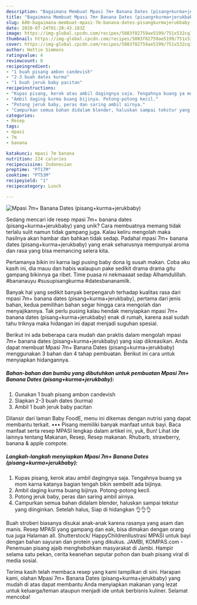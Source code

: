 ```yaml
---
description: "Bagaimana Membuat Mpasi 7m+ Banana Dates (pisang+kurma+jerukbaby) Anti Gagal"
title: "Bagaimana Membuat Mpasi 7m+ Banana Dates (pisang+kurma+jerukbaby) Anti Gagal"
slug: 680-bagaimana-membuat-mpasi-7m-banana-dates-pisangkurmajerukbaby-anti-gagal
date: 2020-07-24T01:20:43.183Z
image: https://img-global.cpcdn.com/recipes/5083f82759ae5199/751x532cq70/mpasi-7m-banana-dates-pisangkurmajerukbaby-foto-resep-utama.jpg
thumbnail: https://img-global.cpcdn.com/recipes/5083f82759ae5199/751x532cq70/mpasi-7m-banana-dates-pisangkurmajerukbaby-foto-resep-utama.jpg
cover: https://img-global.cpcdn.com/recipes/5083f82759ae5199/751x532cq70/mpasi-7m-banana-dates-pisangkurmajerukbaby-foto-resep-utama.jpg
author: Hettie Simmons
ratingvalue: 4
reviewcount: 8
recipeingredient:
- "1 buah pisang ambon candevish"
- "2-3 buah dates kurma"
- "1 buah jeruk baby pacitan"
recipeinstructions:
- "Kupas pisang, kerok atau ambil dagingnya saja. Tengahnya buang ya mom karna katanya bagian tengah bikin sembelit ada bijinya."
- "Ambil daging kurma buang bijinya. Potong-potong kecil."
- "Potong jeruk baby, peras dan saring ambil airnya."
- "Campurkan semua bahan didalam blender, haluskan sampai tekstur yang diinginkan. Setelah halus, Siap di hidangkan 👌👌👌"
categories:
- Resep
tags:
- mpasi
- 7m
- banana

katakunci: mpasi 7m banana 
nutrition: 224 calories
recipecuisine: Indonesian
preptime: "PT17M"
cooktime: "PT53M"
recipeyield: "1"
recipecategory: Lunch

---
```



![Mpasi 7m+ Banana Dates (pisang+kurma+jerukbaby)](https://img-global.cpcdn.com/recipes/5083f82759ae5199/751x532cq70/mpasi-7m-banana-dates-pisangkurmajerukbaby-foto-resep-utama.jpg)

Sedang mencari ide resep mpasi 7m+ banana dates (pisang+kurma+jerukbaby) yang unik? Cara membuatnya memang tidak terlalu sulit namun tidak gampang juga. Kalau keliru mengolah maka hasilnya akan hambar dan bahkan tidak sedap. Padahal mpasi 7m+ banana dates (pisang+kurma+jerukbaby) yang enak seharusnya mempunyai aroma dan rasa yang bisa memancing selera kita.

Pertamanya bikin ini karna lagi pusing baby dona lg susah makan. Coba aku kasih ini, dia mauu dan habis walaupun pake sedikit drama drama gitu gampang bikinnya ga ribet. Time puasa ni nekmaaaat sedap Alhamdulillah. #bananauyu #susupisangkurma #datesbananamilk.

Banyak hal yang sedikit banyak berpengaruh terhadap kualitas rasa dari mpasi 7m+ banana dates (pisang+kurma+jerukbaby), pertama dari jenis bahan, kedua pemilihan bahan segar hingga cara mengolah dan menyajikannya. Tak perlu pusing kalau hendak menyiapkan mpasi 7m+ banana dates (pisang+kurma+jerukbaby) enak di rumah, karena asal sudah tahu triknya maka hidangan ini dapat menjadi suguhan spesial.


Berikut ini ada beberapa cara mudah dan praktis dalam mengolah mpasi 7m+ banana dates (pisang+kurma+jerukbaby) yang siap dikreasikan. Anda dapat membuat Mpasi 7m+ Banana Dates (pisang+kurma+jerukbaby) menggunakan 3 bahan dan 4 tahap pembuatan. Berikut ini cara untuk menyiapkan hidangannya.

<!--inarticleads1-->

##### Bahan-bahan dan bumbu yang dibutuhkan untuk pembuatan Mpasi 7m+ Banana Dates (pisang+kurma+jerukbaby):

1. Gunakan 1 buah pisang ambon candevish
1. Siapkan 2-3 buah dates (kurma)
1. Ambil 1 buah jeruk baby pacitan


Dilansir dari laman Baby FoodE, menu ini dikemas dengan nutrisi yang dapat membantu terkait. ••• Pisang memiliki banyak manfaat untuk bayi. Baca manfaat serta resep MPASI lengkap dalam artikel ini, yuk, Bun! Lihat ide lainnya tentang Makanan, Resep, Resep makanan. Rhubarb, strawberry, banana &amp; apple compote. 

<!--inarticleads2-->

##### Langkah-langkah menyiapkan Mpasi 7m+ Banana Dates (pisang+kurma+jerukbaby):

1. Kupas pisang, kerok atau ambil dagingnya saja. Tengahnya buang ya mom karna katanya bagian tengah bikin sembelit ada bijinya.
1. Ambil daging kurma buang bijinya. Potong-potong kecil.
1. Potong jeruk baby, peras dan saring ambil airnya.
1. Campurkan semua bahan didalam blender, haluskan sampai tekstur yang diinginkan. Setelah halus, Siap di hidangkan 👌👌👌


Buah stroberi biasanya disukai anak-anak karena rasanya yang asam dan manis. Resep MPASI yang gampang dan eak, bisa dimakan dengan orang tua juga Halaman all. Shutterstock/ HappyChildrenIlustrasi MPASI untuk bayi dengan bahan sayuran dan protein yang dikukus. JAMBI, KOMPAS.com - Penemuan pisang ajaib menghebohkan masyarakat di Jambi. Hampir selama satu pekan, cerita keanehan seputar pohon dan buah pisang viral di media sosial. 

Terima kasih telah membaca resep yang kami tampilkan di sini. Harapan kami, olahan Mpasi 7m+ Banana Dates (pisang+kurma+jerukbaby) yang mudah di atas dapat membantu Anda menyiapkan makanan yang lezat untuk keluarga/teman ataupun menjadi ide untuk berbisnis kuliner. Selamat mencoba!
